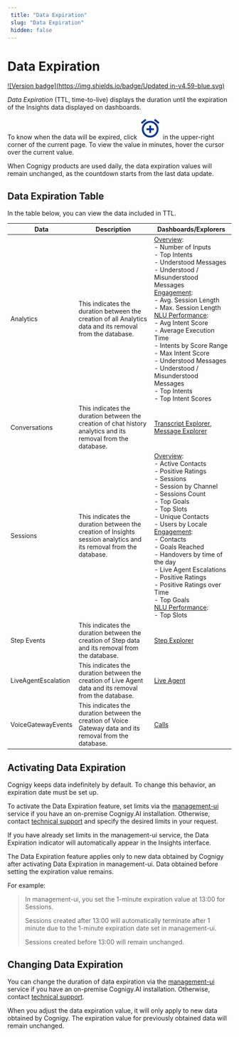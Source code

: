 ```yaml
---
 title: "Data Expiration" 
 slug: "Data Expiration" 
 hidden: false 
---
```

# Data Expiration

[![Version badge](https://img.shields.io/badge/Updated in-v4.59-blue.svg)](../release-notes/4.59.md)

*Data Expiration* (TTL, time-to-live) displays the duration until the expiration of the Insights data displayed on dashboards. 

To know when the data will be expired, click ![clock](images/icons/clock.svg) in the upper-right corner of the current page. To view the value in minutes, hover the cursor over the current value.

When Cognigy products are used daily, the data expiration values will remain unchanged, as the countdown starts from the last data update.

## Data Expiration Table

In the table below, you can view the data included in TTL.

| Data                | Description                                                                                                       | Dashboards/Explorers                                                                                                                                                                                                                                                                                                                                                                                                                                                                                                                      | 
|---------------------|-------------------------------------------------------------------------------------------------------------------|-------------------------------------------------------------------------------------------------------------------------------------------------------------------------------------------------------------------------------------------------------------------------------------------------------------------------------------------------------------------------------------------------------------------------------------------------------------------------------------------------------------------------------------------| 
| Analytics           | This indicates the duration between the creation of all Analytics data and its removal from the database.         | [Overview](dashboard-overview.md): <br>- Number of Inputs <br>- Top Intents  <br>- Understood Messages  <br>- Understood / Misunderstood Messages<br> [Engagement](dashboard-engagement.md): <br>- Avg. Session Length<br> - Max. Session Length <br> [NLU Performance](dashboard-nlu-performance.md): <br> - Avg Intent Score <br> - Average Execution Time <br> - Intents by Score Range <br> - Max Intent Score <br> - Understood Messages <br> - Understood / Misunderstood Messages <br> - Top Intents <br> - Top Intent Scores <br> | 
| Conversations       | This indicates the duration between the creation of chat history analytics and its removal from the database.     | [Transcript Explorer](transcript-explorer.md), [Message Explorer](message-explorer.md)                                                                                                                                                                                                                                                                                                                                                                                                                                                    |
| Sessions            | This indicates the duration between the creation of Insights session analytics and its removal from the database. | [Overview](dashboard-overview.md): <br> - Active Contacts<br> - Positive Ratings<br> - Sessions<br> - Session by Channel<br> - Sessions Count<br> - Top Goals<br>- Top Slots<br> - Unique Contacts<br> - Users by Locale<br> [Engagement](dashboard-engagement.md): <br>- Contacts <br>- Goals Reached <br>- Handovers by time of the day <br>- Live Agent Escalations <br>- Positive Ratings <br>- Positive Ratings over Time <br>- Top Goals <br>[NLU Performance](dashboard-nlu-performance.md):<br>- Top Slots                        | 
| Step Events         | This indicates the duration between the creation of Step data and its removal from the database.                  | [Step Explorer](step-explorer.md)                                                                                                                                                                                                                                                                                                                                                                                                                                                                                                         |
| LiveAgentEscalation | This indicates the duration between the creation of Live Agent data and its removal from the database.            | [Live Agent](live-agent-dashboard.md)                                                                                                                                                                                                                                                                                                                                                                                                                                                                                                     |
| VoiceGatewayEvents  | This indicates the duration between the creation of Voice Gateway data and its removal from the database.         | [Calls](calls-dashboard.md)                                                                                                                                                                                                                                                                                                                                                                                                                                                                                                               |


## Activating Data Expiration

Cognigy keeps data indefinitely by default. To change this behavior, an expiration date must be set up.

To activate the Data Expiration feature, set limits via the [management-ui](../ai/tools/management-ui.md#expiration-values-ttl-for-sensitive-data) service if you have an on-premise Cognigy.AI installation. Otherwise, contact [technical support](../help/get-help.md#help-center) and specify the desired limits in your request.

If you have already set limits in the management-ui service, the Data Expiration indicator will automatically appear in the Insights interface.

The Data Expiration feature applies only to new data obtained by Cognigy after activating Data Expiration in management-ui. Data obtained before setting the expiration value remains.

For example:

> In management-ui, you set the 1-minute expiration value at 13:00 for Sessions.
> 
> Sessions created after 13:00 will automatically terminate after 1 minute due to the 1-minute expiration date set in management-ui.
> 
> Sessions created before 13:00 will remain unchanged.

## Changing Data Expiration

You can change the duration of data expiration via the [management-ui](../ai/tools/management-ui.md#expiration-values-ttl-for-sensitive-data) service if you have an on-premise Cognigy.AI installation. Otherwise, contact [technical support](../help/get-help.md#help-center). 

When you adjust the data expiration value, it will only apply to new data obtained by Cognigy. The expiration value for previously obtained data will remain unchanged.